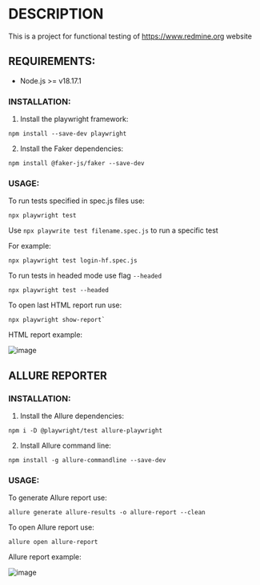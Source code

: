 # DESCRIPTION
This is a project for functional testing of https://www.redmine.org website
## REQUIREMENTS:

 - Node.js >= v18.17.1

### INSTALLATION:
1. Install the playwright framework:
```
npm install --save-dev playwright
```
2. Install the Faker dependencies: 
```
npm install @faker-js/faker --save-dev
```
### USAGE:
To run tests specified in spec.js files use:
```
npx playwright test
```

Use `npx playwrite test filename.spec.js` to run a specific test

For example:

    npx playwright test login-hf.spec.js

To run tests in headed mode use flag `--headed` 

    npx playwright test --headed

To open last HTML report run use:
```
npx playwright show-report`
```
HTML report example:

![image](https://github.com/MaxixV2/swt-playwright/assets/99399536/29f4958e-7be4-4013-9231-82be6dfc63da)


## ALLURE REPORTER

### INSTALLATION:
1. Install the Allure dependencies:
```
npm i -D @playwright/test allure-playwright
```
2. Install Allure command line:
```
npm install -g allure-commandline --save-dev
```
### USAGE:

To generate Allure report use:
```
allure generate allure-results -o allure-report --clean 
```
To open Allure report use:
```
allure open allure-report
```
Allure report example: 

![image](https://github.com/MaxixV2/swt-playwright/assets/99399536/0ca075f9-bcf1-4772-bbbd-a0857bd1aebd)
